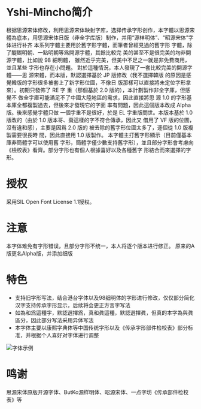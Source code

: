 # Yshi-Mincho简介
根据思源宋体修改，利用思源宋体映射字库，选择传承字形创作，本字體以思源宋體為底本，用思源宋体日版（非全字库版）制作，并用“源样明体”、“昭源宋体”字体进行补齐
本系列字體主要用於舊字形字體，而筆者曾經見過的舊字形 字體，除了醍醐明朝、一點明朝等爲開源字體，其餘比較完 美的甚至不是很完美的均非開源字體，比如說 98 細明體， 雖然近乎完美，但美中不足之一就是非免費商用，並且某些 字形也存在小問題。 對於這種情況，本人發現了一套比較完美的開源字體——思 源宋體，而本版，默認選擇基於 JP 版修改（我不選擇韓版 的原因是感覺韓版的字形很多被套上了新字形位圖，不像日 版那樣可以直接將未定位字形拿來）。初期只發佈了 RE 字 重（那個基於 2.0 版的），本計劃製作非全字庫，但感覺不 做全字庫可能滿足不了中國大陸地區的需求，因此直接將思 源 1.0 的字形基本庫全都複製過去，但後來才發現它的字面 率有問題，因此這個版本改成 Alpha 版。後來感覺字體只做 一個字重不是很好，於是 EL 字重版問世。本版本基於 1.0 版改的（由於 1.0 版本哥、棗這樣的字不符合傳承，因此又 借用了 VF 版的位圖，沒有違和感），主要是因爲 2.0 版的 被去除的舊字形位圖太多了，逐個從 1.0 版複製需要很長時 間，因此直接用 1.0 版製作。 本字體主打舊字形顯示（目前僅基本庫非簡體字可以使用舊 字形，簡體字僅少數支持舊字形），並且部分字形會考慮向《檢校表》看齊。部分字形也有個人根據喜好以及各種舊字 形結合而來選擇的字形。
# 授权
采用SIL Open Font License 1.1授权。
# 注意
本字体难免有字形错误，且部分字形不统一，本人将逐个版本进行修正。
原来的A版更名Alpha版，并添加细版
# 特色
* 支持旧字形写法，结合港台字体以及98细明体的字形进行修改，仅仅部分简化汉字支持传承字形显示，后续将会更正方言字写法
* 如為和爲這種字，默認選擇爲，真和眞這種，默認選擇眞，但真的本字為與眞區分，因此部分写法采用异体写法
* 本字体主要以康熙字典体等中国传统字形以及《传承字形部件检校表》部分标准，并根据个人喜好对字体进行调整

![字体示例](https://github.com/steve1137/Yshi-Mincho/blob/main/%E5%9B%BE%E7%89%87/1.PNG)
# 鸣谢
思源宋体原版开源字体、ButKo源样明体、昭源宋体、一点字坊《传承部件检校表》等
